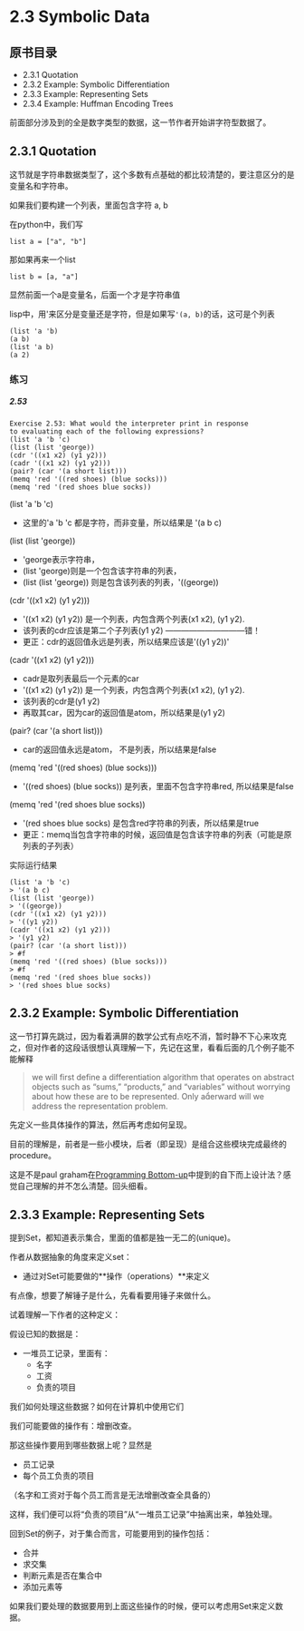# 2.3 Symbolic Data

## 原书目录

- 2.3.1 Quotation
- 2.3.2 Example: Symbolic Differentiation
- 2.3.3 Example: Representing Sets
- 2.3.4 Example: Huffman Encoding Trees



前面部分涉及到的全是数字类型的数据，这一节作者开始讲字符型数据了。



## 2.3.1 Quotation

这节就是字符串数据类型了，这个多数有点基础的都比较清楚的，要注意区分的是变量名和字符串。

如果我们要构建一个列表，里面包含字符 a, b

在python中，我们写 

```list a = ["a", "b"]```

那如果再来一个list

```
list b = [a, "a"]
```

显然前面一个a是变量名，后面一个才是字符串值

lisp中，用'来区分是变量还是字符，但是如果写```'(a, b)```的话，这可是个列表

```
(list 'a 'b)
(a b)
(list 'a b)
(a 2)
```

### 练习

##### 2.53

```
Exercise 2.53: What would the interpreter print in response
to evaluating each of the following expressions?
(list 'a 'b 'c)
(list (list 'george))
(cdr '((x1 x2) (y1 y2)))
(cadr '((x1 x2) (y1 y2)))
(pair? (car '(a short list)))
(memq 'red '((red shoes) (blue socks)))
(memq 'red '(red shoes blue socks))
```



(list 'a 'b 'c)

- 这里的'a 'b 'c 都是字符，而非变量，所以结果是 '(a b c)

(list (list 'george))

- 'george表示字符串，
- (list 'george)则是一个包含该字符串的列表，
- (list (list 'george)) 则是包含该列表的列表，'((george))

(cdr '((x1 x2) (y1 y2)))

- '((x1 x2) (y1 y2)) 是一个列表，内包含两个列表(x1 x2), (y1 y2).
- 该列表的cdr应该是第二个子列表(y1 y2)     ——————————错！
- 更正：cdr的返回值永远是列表，所以结果应该是'((y1 y2))'

(cadr '((x1 x2) (y1 y2)))

- cadr是取列表最后一个元素的car
- '((x1 x2) (y1 y2)) 是一个列表，内包含两个列表(x1 x2), (y1 y2).
- 该列表的cdr是(y1 y2)
- 再取其car，因为car的返回值是atom，所以结果是(y1 y2)

(pair? (car '(a short list)))

- car的返回值永远是atom， 不是列表，所以结果是false

(memq 'red '((red shoes) (blue socks)))

- '((red shoes) (blue socks)) 是列表，里面不包含字符串red, 所以结果是false

(memq 'red '(red shoes blue socks))

- '(red shoes blue socks) 是包含red字符串的列表，所以结果是true 
- 更正：memq当包含字符串的时候，返回值是包含该字符串的列表（可能是原列表的子列表）

实际运行结果

```
(list 'a 'b 'c)
> '(a b c)
(list (list 'george))
> '((george))
(cdr '((x1 x2) (y1 y2)))
> '((y1 y2))
(cadr '((x1 x2) (y1 y2)))
> '(y1 y2)
(pair? (car '(a short list)))
> #f
(memq 'red '((red shoes) (blue socks)))
> #f
(memq 'red '(red shoes blue socks))
> '(red shoes blue socks)
```

## 2.3.2 Example: Symbolic Differentiation

这一节打算先跳过，因为看着满屏的数学公式有点吃不消，暂时静不下心来攻克之，但对作者的这段话很想认真理解一下，先记在这里，看看后面的几个例子能不能解释

> we will first define a differentiation algorithm that operates on abstract objects such as
> “sums,” “products,” and “variables” without worrying about how these
> are to be represented. Only aerward will we address the representation
> problem.

先定义一些具体操作的算法，然后再考虑如何呈现。

目前的理解是，前者是一些小模块，后者（即呈现）是组合这些模块完成最终的procedure。

这是不是paul graham在[Programming Bottom-up](http://www.paulgraham.com/progbot.html)中提到的自下而上设计法？感觉自己理解的并不怎么清楚。回头细看。

## 2.3.3 Example: Representing Sets

提到Set，都知道表示集合，里面的值都是独一无二的(unique)。

作者从数据抽象的角度来定义set：

- 通过对Set可能要做的**操作（operations）**来定义

有点像，想要了解锤子是什么，先看看要用锤子来做什么。

试着理解一下作者的这种定义：

假设已知的数据是：

- 一堆员工记录，里面有：
  - 名字
  - 工资
  - 负责的项目

我们如何处理这些数据？如何在计算机中使用它们

我们可能要做的操作有：增删改查。

那这些操作要用到哪些数据上呢？显然是

- 员工记录
- 每个员工负责的项目

（名字和工资对于每个员工而言是无法增删改查全具备的）

这样，我们便可以将“负责的项目”从“一堆员工记录”中抽离出来，单独处理。

回到Set的例子，对于集合而言，可能要用到的操作包括：

- 合并
- 求交集
- 判断元素是否在集合中
- 添加元素等

如果我们要处理的数据要用到上面这些操作的时候，便可以考虑用Set来定义数据。
